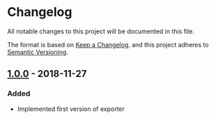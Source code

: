 # Changelog
All notable changes to this project will be documented in this file.

The format is based on [Keep a Changelog](https://keepachangelog.com/en/1.0.0/),
and this project adheres to [Semantic Versioning](https://semver.org/spec/v2.0.0.html).

## [1.0.0] - 2018-11-27
### Added
- Implemented first version of exporter

[1.0.0]: https://github.com/TailorBrands/node-exporter-prometheus/v1.0.0
